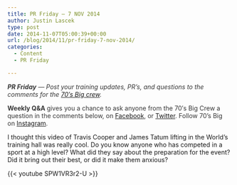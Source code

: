 ```yaml
---
title: PR Friday – 7 NOV 2014
author: Justin Lascek
type: post
date: 2014-11-07T05:00:39+00:00
url: /blog/2014/11/pr-friday-7-nov-2014/
categories:
  - Content
  - PR Friday

---
```

<em style="color: #373737;"><strong>PR Friday</strong>&nbsp;— Post your training updates, PR’s, and questions to the comments for&nbsp;the&nbsp;<a href="/about/bios/" target="_blank">70′s Big crew</a>.&nbsp;</em>

<strong style="color: #373737;">Weekly Q&A&nbsp;</strong><span style="color: #373737;">gives you a chance to ask anyone from the 70′s Big Crew a question in the comments below, on&nbsp;<a href="https://www.facebook.com/70sBig" target="_blank">Facebook</a>, or&nbsp;<a href="https://twitter.com/70sBig" target="_blank">Twitter</a>. Follow 70&#8217;s Big on&nbsp;<a href="http://instagram.com/70s_Big" target="_blank">Instagram</a>.&nbsp;</span>

I thought this video of Travis Cooper and James Tatum lifting in the World&#8217;s training hall was really cool. Do you know anyone who has competed in a sport at a high level? What did they say about the preparation for the event? Did it bring out their best, or did it make them anxious?

{{< youtube SPW1VR3r2-U >}}
